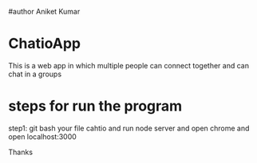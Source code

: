 #author Aniket Kumar
# ChatioApp
This is a web app in which multiple people can connect together and can chat in a groups

# steps for run the program 
step1: git bash your file cahtio and run node server
and open chrome and open localhost:3000

Thanks
